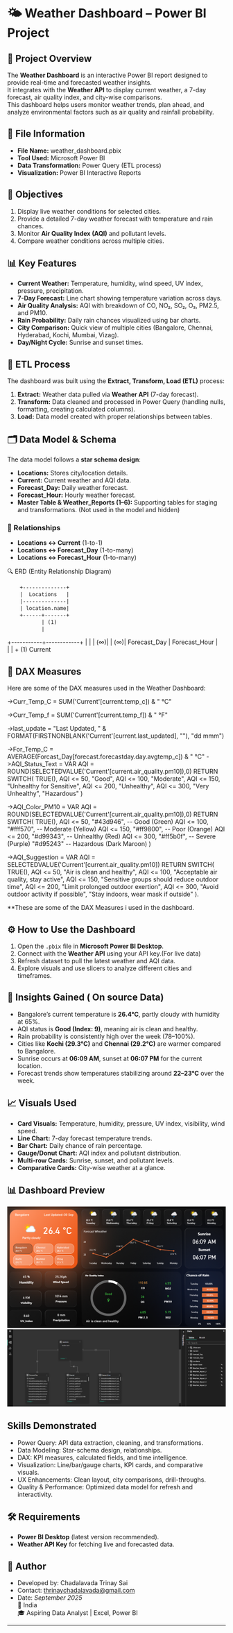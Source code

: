 # 🌤 Weather Dashboard – Power BI Project

## 📌 Project Overview
The **Weather Dashboard** is an interactive Power BI report designed to provide real-time and forecasted weather insights.  
It integrates with the **Weather API** to display current weather, a 7-day forecast, air quality index, and city-wise comparisons.  
This dashboard helps users monitor weather trends, plan ahead, and analyze environmental factors such as air quality and rainfall probability.

## 📂 File Information
- **File Name:** weather_dashboard.pbix  
- **Tool Used:** Microsoft Power BI  
- **Data Transformation:** Power Query (ETL process)  
- **Visualization:** Power BI Interactive Reports  

## 🎯 Objectives
1. Display live weather conditions for selected cities.  
2. Provide a detailed 7-day weather forecast with temperature and rain chances.  
3. Monitor **Air Quality Index (AQI)** and pollutant levels.  
4. Compare weather conditions across multiple cities.  

## 📊 Key Features
- **Current Weather:** Temperature, humidity, wind speed, UV index, pressure, precipitation.  
- **7-Day Forecast:** Line chart showing temperature variation across days.  
- **Air Quality Analysis:** AQI with breakdown of CO, NO₂, SO₂, O₃, PM2.5, and PM10.  
- **Rain Probability:** Daily rain chances visualized using bar charts.  
- **City Comparison:** Quick view of multiple cities (Bangalore, Chennai, Hyderabad, Kochi, Mumbai, Vizag).  
- **Day/Night Cycle:** Sunrise and sunset times.  

## 🔄 ETL Process
The dashboard was built using the **Extract, Transform, Load (ETL)** process:  
1. **Extract:** Weather data pulled via **Weather API** (7-day forecast).  
2. **Transform:** Data cleaned and processed in Power Query (handling nulls, formatting, creating calculated columns).  
3. **Load:** Data model created with proper relationships between tables.

## 🗂 Data Model & Schema
The data model follows a **star schema design**:  

- **Locations:** Stores city/location details.  
- **Current:** Current weather and AQI data.  
- **Forecast_Day:** Daily weather forecast.  
- **Forecast_Hour:** Hourly weather forecast.  
- **Master Table & Weather_Reports (1–6):** Supporting tables for staging and transformations. (Not used in the model and hidden)

### 🔗 Relationships
- **Locations ↔ Current** (1-to-1)  
- **Locations ↔ Forecast_Day** (1-to-many)  
- **Locations ↔ Forecast_Hour** (1-to-many)  

🔍 ERD (Entity Relationship Diagram)

        +--------------+
        |  Locations   |
        |--------------|
        | location.name|
        +------+-------+
               | (1)
               | 
   +-----------+------------+
   |           |            |
(∞)|           |        (∞)|
Forecast_Day   |         Forecast_Hour
               |  
               |
               |
               +
              (1)
            Current

## 🧮 DAX Measures

Here are some of the DAX measures used in the Weather Dashboard:

->Curr_Temp_C = SUM('Current'[current.temp_c]) & " °C"

->Curr_Temp_f = SUM('Current'[current.temp_f]) & " °F"

->last_update = "Last Updated, " & FORMAT(FIRSTNONBLANK('Current'[current.last_updated], ""), "dd mmm")

->For_Temp_C = AVERAGE(Forcast_Day[forecast.forecastday.day.avgtemp_c]) & " °C"
->AQI_Status_Text = 
    VAR AQI = ROUND(SELECTEDVALUE('Current'[current.air_quality.pm10]),0)
    RETURN SWITCH(
        TRUE(),
        AQI <= 50, "Good",
        AQI <= 100, "Moderate",
        AQI <= 150, "Unhealthy for Sensitive",
        AQI <= 200, "Unhealthy",
        AQI <= 300, "Very Unhealthy",
        "Hazardous"
    )

->AQI_Color_PM10 = 
    VAR AQI = ROUND(SELECTEDVALUE('Current'[current.air_quality.pm10]),0)
    RETURN SWITCH(
        TRUE(),
        AQI <= 50, "#43d946",   -- Good (Green)
        AQI <= 100, "#fff570",  -- Moderate (Yellow)
        AQI <= 150, "#ff9800",  -- Poor (Orange)
        AQI <= 200, "#d99343",  -- Unhealthy (Red)
        AQI <= 300, "#ff5b0f",  -- Severe (Purple)
        "#d95243"               -- Hazardous (Dark Maroon)
    )

->AQI_Suggestion = 
    VAR AQI = SELECTEDVALUE('Current'[current.air_quality.pm10])
    RETURN SWITCH(
        TRUE(),
        AQI <= 50, "Air is clean and healthy",
        AQI <= 100, "Acceptable air quality, stay active",
        AQI <= 150, "Sensitive groups should reduce outdoor time",
        AQI <= 200, "Limit prolonged outdoor exertion",
        AQI <= 300, "Avoid outdoor activity if possible",
        "Stay indoors, wear mask if outside"
    ).

**These are some of the DAX Measures i used in the dashboard.




## ⚙️ How to Use the Dashboard
1. Open the `.pbix` file in **Microsoft Power BI Desktop**.  
2. Connect with the **Weather API** using your API key.(For live data)  
3. Refresh dataset to pull the latest weather and AQI data.  
4. Explore visuals and use slicers to analyze different cities and timeframes.  

## 📌 Insights Gained ( On source Data)
- Bangalore’s current temperature is **26.4°C**, partly cloudy with humidity at 65%.  
- AQI status is **Good (Index: 9)**, meaning air is clean and healthy.  
- Rain probability is consistently high over the week (78–100%).  
- Cities like **Kochi (29.3°C)** and **Chennai (29.2°C)** are warmer compared to Bangalore.  
- Sunrise occurs at **06:09 AM**, sunset at **06:07 PM** for the current location.  
- Forecast trends show temperatures stabilizing around **22–23°C** over the week.  

## 📈 Visuals Used
- **Card Visuals:** Temperature, humidity, pressure, UV index, visibility, wind speed.  
- **Line Chart:** 7-day forecast temperature trends.  
- **Bar Chart:** Daily chance of rain percentage.  
- **Gauge/Donut Chart:** AQI index and pollutant distribution.  
- **Multi-row Cards:** Sunrise, sunset, and pollutant levels.  
- **Comparative Cards:** City-wise weather at a glance.  


## 📊 Dashboard Preview
![Dashboard](dashboard.png)  
![Data Model](datamodelview.png)  

## Skills Demonstrated
- Power Query: API data extraction, cleaning, and transformations.  
- Data Modeling: Star-schema design, relationships.  
- DAX: KPI measures, calculated fields, and time intelligence.  
- Visualization: Line/bar/gauge charts, KPI cards, and comparative visuals.  
- UX Enhancements: Clean layout, city comparisons, drill-throughs.  
- Quality & Performance: Optimized data model for refresh and interactivity.  

## 🛠 Requirements
- **Power BI Desktop** (latest version recommended).  
- **Weather API Key** for fetching live and forecasted data.  

## 📜 Author
- Developed by: Chadalavada Trinay Sai  
- Contact: thrinaychadalavada@gmail.com  
- Date: *September 2025*  
📍 India  
🎓 Aspiring Data Analyst | Excel, Power BI  

---

